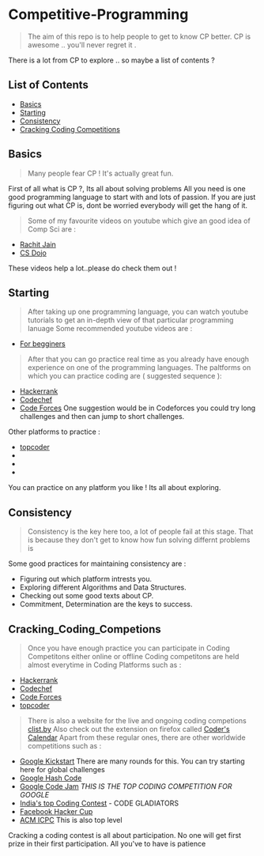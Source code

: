 # Competitive-Programming
> The aim of this repo is to help people to get to know CP better.
> CP is awesome .. you'll never regret it .

There is a lot from CP to explore .. so maybe a list of contents ?

## List of Contents 

* [Basics](#Basics)
* [Starting](#Starting)
* [Consistency](#Consistency)
* [Cracking Coding Competitions](#Cracking_Coding_Competitons)

## Basics 
> Many people fear CP ! It's actually great fun.

First of all what is CP ?, Its all about solving problems 
All you need is one good programming language to start with and lots of passion.
If you are just figuring out what CP is, dont be worried everybody will get the hang of it.
> Some of my favourite videos on youtube which give an good idea of Comp Sci are :
* [Rachit Jain](https://www.youtube.com/watch?v=jl86tYr7emg)
* [CS Dojo](https://www.youtube.com/watch?v=mElVGah7Epg)

These videos help a lot..please do check them out !

## Starting 

> After taking up one programming language, you can watch youtube tutorials to get an in-depth view of that particular programming lanuage
Some recommended youtube videos are :
* [For begginers](https://www.youtube.com/watch?v=-CpG3oATGIs)
> After that you can go practice real time as you already have enough experience on one of the programming languages. 
The paltforms on which you can practice coding are ( suggested sequence ):
* [Hackerrank](https://hackerrank.com)
* [Codechef](https://codechef.com)
* [Code Forces](https://codeforces.com)
One suggestion would be in Codeforces you could try long challenges and then can jump to short challenges. 

Other platforms to practice : 
* [topcoder](https://topcoder.com)
*
*
*

You can practice on any platform you like ! Its all about exploring.

## Consistency 

> Consistency is the key here too, a lot of people fail at this stage. That is because they don't get to know how fun solving differnt problems is 

Some good practices for maintaining consistency are : 
* Figuring out which platform intrests you. 
* Exploring different Algorithms and Data Structures.
* Checking out some good texts about CP.
* Commitment, Determination are the keys to success.

## Cracking_Coding_Competions 

> Once you have enough practice you can participate in Coding Competitons either online or offline
Coding competitons are held almost everytime in Coding Platforms such as :
* [Hackerrank](https://hackerrank.com)
* [Codechef](https://codechef.com)
* [Code Forces](https://codeforces.com)
* [topcoder](https://topcoder.com)
> There is also a website for the live and ongoing coding competions [clist.by](https://clist.by)
> Also check out the extension on firefox called [Coder's Calendar](https://addons.mozilla.org/en-US/firefox/addon/coder-s-calendar/?src=search)
Apart from these regular ones, there are other worldwide competitions such as : 
* [Google Kickstart](https://codingcompetitions.withgoogle.com/kickstart) There are many rounds for this. You can try starting here for global challenges
* [Google Hash Code](https://codingcompetitions.withgoogle.com/hashcode)
* [Google Code Jam](https://codingcompetitions.withgoogle.com/codejam) *THIS IS THE TOP CODING COMPETITION FOR GOOGLE* 
* [India's top Coding Contest](https://www.techgig.com/codegladiators) - CODE GLADIATORS
* [Facebook Hacker Cup](https://www.facebook.com/hackercup/)
* [ACM ICPC](https://icpc.baylor.edu/) This is also top level 

Cracking a coding contest is all about participation. No one will get first prize in their first participation. All you've to have is patience
